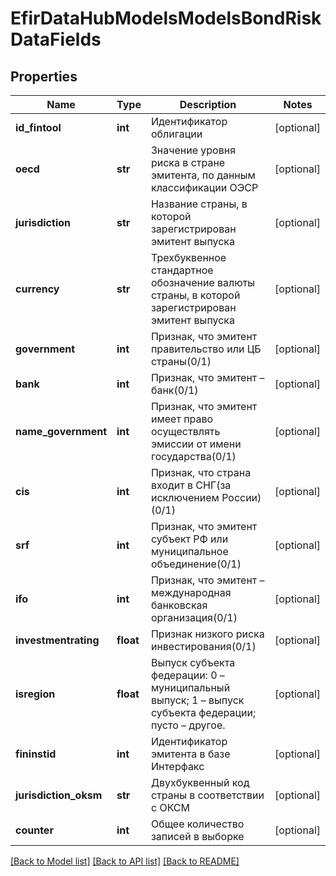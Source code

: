 # EfirDataHubModelsModelsBondRiskDataFields

## Properties
Name | Type | Description | Notes
------------ | ------------- | ------------- | -------------
**id_fintool** | **int** | Идентификатор облигации | [optional] 
**oecd** | **str** | Значение уровня риска в стране эмитента, по данным классификации ОЭСР | [optional] 
**jurisdiction** | **str** | Название страны, в которой зарегистрирован эмитент выпуска | [optional] 
**currency** | **str** | Трехбуквенное стандартное обозначение валюты страны, в которой зарегистрирован эмитент выпуска | [optional] 
**government** | **int** | Признак, что эмитент правительство или ЦБ страны(0/1) | [optional] 
**bank** | **int** | Признак, что эмитент – банк(0/1) | [optional] 
**name_government** | **int** | Признак, что эмитент имеет право осуществлять эмиссии от имени государства(0/1) | [optional] 
**cis** | **int** | Признак, что страна входит в СНГ(за исключением России) (0/1) | [optional] 
**srf** | **int** | Признак, что эмитент субъект РФ или муниципальное объединение(0/1) | [optional] 
**ifo** | **int** | Признак, что эмитент – международная банковская организация(0/1) | [optional] 
**investmentrating** | **float** | Признак низкого риска инвестирования(0/1) | [optional] 
**isregion** | **float** | Выпуск субъекта федерации: 0 – муниципальный выпуск; 1 – выпуск субъекта федерации; пусто – другое. | [optional] 
**fininstid** | **int** | Идентификатор эмитента в базе Интерфакс | [optional] 
**jurisdiction_oksm** | **str** | Двухбуквенный код страны в соответствии с ОКСМ | [optional] 
**counter** | **int** | Общее количество записей в выборке | [optional] 

[[Back to Model list]](../README.md#documentation-for-models) [[Back to API list]](../README.md#documentation-for-api-endpoints) [[Back to README]](../README.md)

